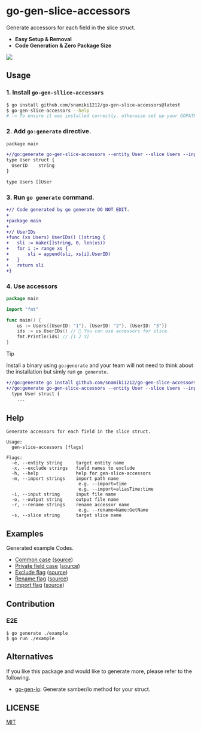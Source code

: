 # go-gen-slice-accessors

Generate accessors for each field in the slice struct.

- <b>Easy Setup & Removal</b>
- <b>Code Generation & Zero Package Size</b>

<img src="https://github.com/user-attachments/assets/92602519-44ab-49ad-9093-46fe3858eed3" />

## Usage

### 1. Install `go-gen-sllice-accessors`

```zsh
$ go install github.com/snamiki1212/go-gen-slice-accessors@latest
$ go-gen-slice-accessors --help
# -> To ensure it was installed correctly, otherwise set up your GOPATH like `export PATH=$PATH:$(go env GOPATH)/bin`
```

### 2. Add `go:generate` directive.

```diff filename="user.go"
package main

+//go:generate go-gen-slice-accessors --entity User --slice Users --input user.go --output user_gen.go
type User struct {
  UserID    string
}

type Users []User
```

### 3. Run `go generate` command.

```diff filename="user_gen.go"
+// Code generated by go generate DO NOT EDIT.
+
+package main
+
+// UserIDs
+func (xs Users) UserIDs() []string {
+	sli := make([]string, 0, len(xs))
+	for i := range xs {
+		sli = append(sli, xs[i].UserID)
+	}
+	return sli
+}
```

### 4. Use accessors

```go
package main

import "fmt"

func main() {
	us := Users{{UserID: "1"}, {UserID: "2"}, {UserID: "3"}}
	ids := us.UserIDs() // 🚀 You can use accessors for slice.
	fmt.Println(ids) // [1 2 3]
}
```

> [!TIP]
> Install a binary using `go:generate` and your team will not need to think about the installation but simly run `go generate`.
>
> ```diff
> +//go:generate go install github.com/snamiki1212/go-gen-slice-accessors@latest
> +//go:generate go-gen-slice-accessors --entity User --slice Users --input user.go --output user_gen.go
>   type User struct {
>     ...
> ```

## Help

```shell
Generate accessors for each field in the slice struct.

Usage:
  gen-slice-accessors [flags]

Flags:
  -e, --entity string     target entity name
  -x, --exclude strings   field names to exclude
  -h, --help              help for gen-slice-accessors
  -m, --import strings    import path name
                           e.g. --import=time
                           e.g. --import=aliasTime:time
  -i, --input string      input file name
  -o, --output string     output file name
  -r, --rename strings    rename accessor name
                           e.g. --rename=Name:GetName
  -s, --slice string      target slice name
```

## Examples

Generated example Codes.

- [Common case](./example/user_gen.go) ([source](./example/user.go))
- [Private field case](./example/private_gen.go) ([source](./example/private.go))
- [Exclude flag](./example/exclude_gen.go) ([source](./example/exclude.go))
- [Rename flag](./example/rename_gen.go) ([source](./example/rename.go))
- [Import flag](./example/imported2_gen.go) ([source](./example/imported2.go))

## Contribution

### E2E

```shell
$ go generate ./example
$ go run ./example
```

## Alternatives

If you like this package and would like to generate more, please refer to the following.

- [go-gen-lo](https://github.com/snamiki1212/go-gen-lo): Generate samber/lo method for your struct.

## LICENSE

[MIT](./LICENSE)
